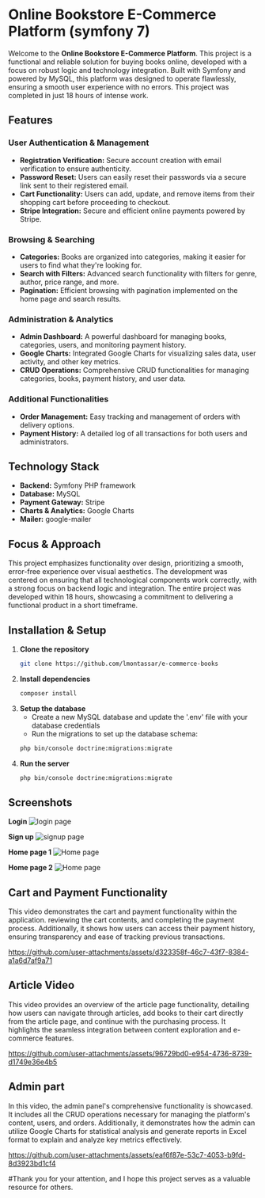 # Online Bookstore E-Commerce Platform (symfony 7)

Welcome to the **Online Bookstore E-Commerce Platform**. This project is a functional and reliable solution for buying books online, developed with a focus on robust logic and technology integration. Built with Symfony and powered by MySQL, this platform was designed to operate flawlessly, ensuring a smooth user experience with no errors. This project was completed in just 18 hours of intense work.

## Features

### User Authentication & Management
- **Registration Verification:** Secure account creation with email verification to ensure authenticity.
- **Password Reset:** Users can easily reset their passwords via a secure link sent to their registered email.
- **Cart Functionality:** Users can add, update, and remove items from their shopping cart before proceeding to checkout.
- **Stripe Integration:** Secure and efficient online payments powered by Stripe.

### Browsing & Searching
- **Categories:** Books are organized into categories, making it easier for users to find what they're looking for.
- **Search with Filters:** Advanced search functionality with filters for genre, author, price range, and more.
- **Pagination:** Efficient browsing with pagination implemented on the home page and search results.

### Administration & Analytics
- **Admin Dashboard:** A powerful dashboard for managing books, categories, users, and monitoring payment history.
- **Google Charts:** Integrated Google Charts for visualizing sales data, user activity, and other key metrics.
- **CRUD Operations:** Comprehensive CRUD functionalities for managing categories, books, payment history, and user data.

### Additional Functionalities
- **Order Management:** Easy tracking and management of orders with delivery options.
- **Payment History:** A detailed log of all transactions for both users and administrators.

## Technology Stack
- **Backend:** Symfony PHP framework
- **Database:** MySQL
- **Payment Gateway:** Stripe
- **Charts & Analytics:** Google Charts
- **Mailer:** google-mailer

## Focus & Approach

This project emphasizes functionality over design, prioritizing a smooth, error-free experience over visual aesthetics. The development was centered on ensuring that all technological components work correctly, with a strong focus on backend logic and integration. The entire project was developed within 18 hours, showcasing a commitment to delivering a functional product in a short timeframe.

## Installation & Setup

1. **Clone the repository**
   ```bash
   git clone https://github.com/lmontassar/e-commerce-books

2. **Install dependencies**
   ```bash
   composer install

3. **Setup the database**
   - Create a new MySQL database and update the '.env' file with your database credentials
   - Run the migrations to set up the database schema:
   ```bash
   php bin/console doctrine:migrations:migrate

4. **Run the server**
   ```bash
   php bin/console doctrine:migrations:migrate


## Screenshots

**Login**
![login page](https://github.com/lmontassar/e-commerce-books/blob/main/images/login.PNG)


**Sign up**
![signup page](https://github.com/lmontassar/e-commerce-books/blob/main/images/sign_up.PNG)


**Home page 1**
![Home page](https://github.com/lmontassar/e-commerce-books/blob/main/images/home1.PNG)


**Home page 2**
![Home page](https://github.com/lmontassar/e-commerce-books/blob/main/images/home2.PNG)


## Cart and Payment Functionality
This video demonstrates the cart and payment functionality within the application. reviewing the cart contents, and completing the payment process. Additionally, it shows how users can access their payment history, ensuring transparency and ease of tracking previous transactions.

https://github.com/user-attachments/assets/d323358f-46c7-43f7-8384-a1a6d7af9a71




## Article Video
This video provides an overview of the article page functionality, detailing how users can navigate through articles, add books to their cart directly from the article page, and continue with the purchasing process. It highlights the seamless integration between content exploration and e-commerce features.

https://github.com/user-attachments/assets/96729bd0-e954-4736-8739-d1749e36e4b5



## Admin part
In this video, the admin panel's comprehensive functionality is showcased. It includes all the CRUD operations necessary for managing the platform's content, users, and orders. Additionally, it demonstrates how the admin can utilize Google Charts for statistical analysis and generate reports in Excel format to explain and analyze key metrics effectively.

https://github.com/user-attachments/assets/eaf6f87e-53c7-4053-b9fd-8d3923bd1cf4



#Thank you for your attention, and I hope this project serves as a valuable resource for others.






